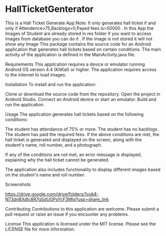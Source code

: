 # HallTicketGenterator
This is a Hall Ticket Generate App.Note: It only generates hall ticket if and only if Attendence>75,Backlogs=0,Payed fees is>50000 . In this App the Images of Student are already stored in res folder if you want to access images from database you can do it . If the image is not stored it will not show any Image
This package contains the source code for an Android application that generates hall tickets based on certain conditions. The main activity of the application is defined in the MainActivity.java file.



Requirements
This application requires a device or emulator running Android OS version 4.4 (KitKat) or higher.
The application requires access to the internet to load images.



Installation
To install and run the application:

Clone or download the source code from the repository.
Open the project in Android Studio.
Connect an Android device or start an emulator.
Build and run the application.



Usage
The application generates hall tickets based on the following conditions:

The student has attendance of 75% or more.
The student has no backlogs.
The student has paid the required fees.
If the above conditions are met, the hall ticket is generated and displayed on the screen, along with the student's name, roll number, and a photograph.

If any of the conditions are not met, an error message is displayed, explaining why the hall ticket cannot be generated.

The application also includes functionality to display different images based on the student's name and roll number.


Screenshots 

https://drive.google.com/drive/folders/1yuk4-N73dnBXdIc8R7gSdUGPsYcF3Mlq?usp=share_link





Contributing
Contributions to this application are welcome. Please submit a pull request or raise an issue if you encounter any problems.

License
This application is licensed under the MIT license. Please see the LICENSE file for more information.






